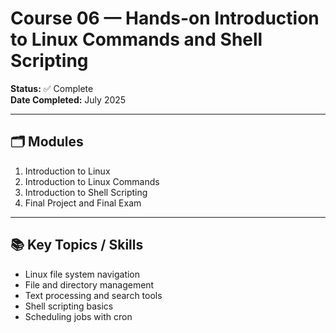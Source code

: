 # Course 06 — Hands-on Introduction to Linux Commands and Shell Scripting

**Status:** ✅ Complete  
**Date Completed:** July 2025  

---

## 🗂 Modules
1. Introduction to Linux  
2. Introduction to Linux Commands  
3. Introduction to Shell Scripting  
4. Final Project and Final Exam  

---

## 📚 Key Topics / Skills
- Linux file system navigation
- File and directory management
- Text processing and search tools
- Shell scripting basics
- Scheduling jobs with cron
